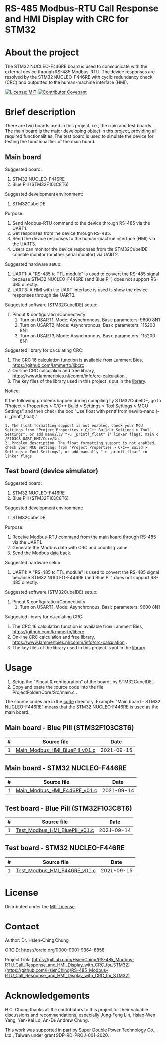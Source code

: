 <!--
*** Thanks for checking out the Best-README-Template. If you have a suggestion
*** that would make this better, please fork the repo and create a pull request
*** or simply open an issue with the tag "enhancement".
*** Thanks again! Now go create something AMAZING! :D
Ref: https://github.com/othneildrew/Best-README-Template/edit/master/README.md
-->



<!-- PROJECT SHIELDS -->
<!--
*** I'm using markdown "reference style" links for readability.
*** Reference links are enclosed in brackets [ ] instead of parentheses ( ).
*** See the bottom of this document for the declaration of the reference variables
*** for contributors-url, forks-url, etc. This is an optional, concise syntax you may use.
*** https://www.markdownguide.org/basic-syntax/#reference-style-links
-->
<!-- 
[![Contributors][contributors-shield]][contributors-url]
[![Forks][forks-shield]][forks-url]
[![Stargazers][stars-shield]][stars-url]
[![Issues][issues-shield]][issues-url]
[![MIT License][license-shield]][license-url]
[![LinkedIn][linkedin-shield]][linkedin-url]
-->


<!-- PROJECT LOGO -->
<!--
<br />
<p align="center">
  <a href="https://github.com/othneildrew/Best-README-Template">
    <img src="images/logo.png" alt="Logo" width="80" height="80">
  </a>

  <h3 align="center">Best-README-Template</h3>

  <p align="center">
    An awesome README template to jumpstart your projects!
    <br />
    <a href="https://github.com/othneildrew/Best-README-Template"><strong>Explore the docs »</strong></a>
    <br />
    <br />
    <a href="https://github.com/othneildrew/Best-README-Template">View Demo</a>
    ·
    <a href="https://github.com/othneildrew/Best-README-Template/issues">Report Bug</a>
    ·
    <a href="https://github.com/othneildrew/Best-README-Template/issues">Request Feature</a>
  </p>
</p>
-->


<!-- TABLE OF CONTENTS -->
<!--
<details open="open">
  <summary>Table of Contents</summary>
  <ol>
    <li>
      <a href="#about-the-project">About The Project</a>
      <ul>
        <li><a href="#built-with">Built With</a></li>
      </ul>
    </li>
    <li>
      <a href="#getting-started">Getting Started</a>
      <ul>
        <li><a href="#prerequisites">Prerequisites</a></li>
        <li><a href="#installation">Installation</a></li>
      </ul>
    </li>
    <li><a href="#usage">Usage</a></li>
    <li><a href="#roadmap">Roadmap</a></li>
    <li><a href="#contributing">Contributing</a></li>
    <li><a href="#license">License</a></li>
    <li><a href="#contact">Contact</a></li>
    <li><a href="#acknowledgements">Acknowledgements</a></li>
  </ol>
</details>
-->



<!-- ABOUT THE PROJECT -->
# RS-485 Modbus-RTU Call Response and HMI Display with CRC for STM32

# About the project

The STM32 NUCLEO-F446RE board is used to communicate with the external device through RS-485 Modbus-RTU. 
The device responses are resolved by the STM32 NUCLEO-F446RE with cyclic redundancy check (CRC) and outputted to the human-machine interface (HMI).


[![License: MIT](https://img.shields.io/badge/License-MIT-yellow.svg)](LICENSE)
[![Contributor Covenant](https://img.shields.io/badge/Contributor%20Covenant-2.0-4baaaa.svg)](code_of_conduct.md)


# Brief description

There are two boards used in this project, i.e., the main and test boards. 
The main board is the major developing object in this project, providing all required functionalities.
The test board is used to simulate the device for testing the functionalities of the main board.

## Main board

Suggested board: 
1. STM32 NUCLEO-F446RE
1. Blue Pill (STM32F103C8T6)

Suggested development environment:
1. STM32CubeIDE

Purpose: 
1. Send Modbus-RTU command to the device through RS-485 via the UART1.
1. Get responses from the device through RS-485.
1. Send the device responses to the human-machine interface (HMI) via the UART3.
1. Users can monitor the device responses from the STM32CubeIDE console monitor (or other serial monitor) via UART2.

Suggested hardware setup: 
1. UART1: A "RS-485 to TTL module" is used to convert the RS-485 signal because STM32 NUCLEO-F446RE (and Blue Pill) does not support RS-485 directly.
1. UART3: A HMI with the UART interface is used to show the device responses through the UART3.
    
Suggested software (STM32CubeIDE) setup:
1. Pinout & configuration/Connectivity
   1. Turn on USART1, Mode: Asynchronous, Basic parameters:   9600 8N1
   1. Turn on USART2, Mode: Asynchronous, Basic parameters: 115200 8N1
   1. Turn on USART3, Mode: Asynchronous, Basic parameters: 115200 8N1

Suggested library for calculating CRC:
1. The CRC 16 calculation function is available from Lammert Bies, https://github.com/lammertb/libcrc . 
1. On-line CRC calculation and free library, https://www.lammertbies.nl/comm/info/crc-calculation .
1. The key files of the library used in this project is put in the [library](library).

Notice:

If the following problems happen during compiling by STM32CubeIDE, go to "Project > Properties > C/C++ Build > Settings > Tool Settings > MCU Settings"
and then check the box "Use float with printf from newlib-nano (-u _printf_float)."

    1. The float formatting support is not enabled, check your MCU Settings from "Project Properties > C/C++ Build > Settings > Tool Settings", or add manually "-u _printf_float" in linker flags.	main.c	/F103C8_UART_HMI/Core/Src	
    2. Problem description: The float formatting support is not enabled, check your MCU Settings from "Project Properties > C/C++ Build > Settings > Tool Settings", or add manually "-u _printf_float" in linker flags.




## Test board (device simulator)

Suggested board: 
1. STM32 NUCLEO-F446RE
1. Blue Pill (STM32F103C8T6)

Suggested development environment:
1. STM32CubeIDE

Purpose: 
1. Receive Modbus-RTU command from the main board through RS-485 via the UART1.
1. Generate the Modbus data with CRC and counting value.
1. Send the Modbus data back.

Suggested hardware setup: 
1. UART1: A "RS-485 to TTL module" is used to convert the RS-485 signal because STM32 NUCLEO-F446RE (and Blue Pill) does not support RS-485 directly.
    
Suggested software (STM32CubeIDE) setup:
1. Pinout & configuration/Connectivity
   1. Turn on USART1, Mode: Asynchronous, Basic parameters:   9600 8N1

Suggested library for calculating CRC:
1. The CRC 16 calculation function is available from Lammert Bies, https://github.com/lammertb/libcrc . 
1. On-line CRC calculation and free library, https://www.lammertbies.nl/comm/info/crc-calculation .
1. The key files of the library used in this project is put in the [library](library).





<!-- GETTING STARTED -->
<!--
# Getting Started

This is an example of how you may give instructions on setting up your project locally.
To get a local copy up and running follow these simple example steps.
-->


<!-- USAGE EXAMPLES -->
# Usage
1. Setup the "Pinout & configuration" of the boards by STM32CubeIDE.
1. Copy and paste the source code into the file ProjectFolder/Core/Src/main.c .

The source codes are in the [code](code) directory. 
Example: "Main board - STM32 NUCLEO-F446RE" means that the STM32 NUCLEO-F446RE is used as the main board.

## Main board - Blue Pill (STM32F103C8T6)

| #    | Source file                                                                                        | Date       |
| ---- | -------------------------------------------------------------------------------------------------- | ---------- |
|    1 | [Main_Modbus_HMI_BluePill_v01.c](code/Main_board-Blue_Pill/Main_Modbus_HMI_BluePill_v01.c)         | 2021-09-15 |


## Main board - STM32 NUCLEO-F446RE

| #    | Source file                                                                                        | Date       |
| ---- | -------------------------------------------------------------------------------------------------- | ---------- |
|    1 | [Main_Modbus_HMI_F446RE_v01.c](code/Main_board-STM32_NUCLEO-F446RE/Main_Modbus_HMI_F446RE_v01.c)   | 2021-09-14 |


## Test board - Blue Pill (STM32F103C8T6)

| #    | Source file                                                                                        | Date       |
| ---- | -------------------------------------------------------------------------------------------------- | ---------- |
|    1 | [Test_Modbus_HMI_BluePill_v01.c](code/Test_board-Blue_Pill/Test_Modbus_HMI_BluePill_v01.c)         | 2021-09-14 |


## Test board - STM32 NUCLEO-F446RE

| #    | Source file                                                                                        | Date       |
| ---- | -------------------------------------------------------------------------------------------------- | ---------- |
|    1 | [Test_Modbus_HMI_F446RE_v01.c](code/Test_board-STM32_NUCLEO-F446RE/Test_Modbus_HMI_F446RE_v01.c)   | 2021-09-15 |


<!-- LICENSE -->
# License

Distributed under the [MIT License](LICENSE).



<!-- CONTACT -->
# Contact

Author: Dr. Hsien-Ching Chung

ORCID: https://orcid.org/0000-0001-9364-8858

Project Link: [https://github.com/HsienChing/RS-485_Modbus-RTU_Call_Response_and_HMI_Display_with_CRC_for_STM32](https://github.com/HsienChing/RS-485_Modbus-RTU_Call_Response_and_HMI_Display_with_CRC_for_STM32)



<!-- ACKNOWLEDGEMENTS -->
# Acknowledgements
<!--
* [GitHub Emoji Cheat Sheet](https://www.webpagefx.com/tools/emoji-cheat-sheet)
* [Img Shields](https://shields.io)
* [Choose an Open Source License](https://choosealicense.com)
* [GitHub Pages](https://pages.github.com)
* [Animate.css](https://daneden.github.io/animate.css)
* [Loaders.css](https://connoratherton.com/loaders)
* [Slick Carousel](https://kenwheeler.github.io/slick)
* [Smooth Scroll](https://github.com/cferdinandi/smooth-scroll)
* [Sticky Kit](http://leafo.net/sticky-kit)
* [JVectorMap](http://jvectormap.com)
* [Font Awesome](https://fontawesome.com)
-->
H.C. Chung thanks all the contributors to this project for their valuable discussions and recommendations, especially Jung-Feng Lin, Hsiao-Wen Yang, Yen-Kai Lo, An-De Andrew Chung.

This work was supported in part by Super Double Power Technology Co., Ltd., Taiwan under grant SDP-RD-PROJ-001-2020.



<!-- MARKDOWN LINKS & IMAGES -->
<!-- https://www.markdownguide.org/basic-syntax/#reference-style-links -->
<!--
[contributors-shield]: https://img.shields.io/github/contributors/othneildrew/Best-README-Template.svg?style=for-the-badge
[contributors-url]: https://github.com/othneildrew/Best-README-Template/graphs/contributors
[forks-shield]: https://img.shields.io/github/forks/othneildrew/Best-README-Template.svg?style=for-the-badge
[forks-url]: https://github.com/othneildrew/Best-README-Template/network/members
[stars-shield]: https://img.shields.io/github/stars/othneildrew/Best-README-Template.svg?style=for-the-badge
[stars-url]: https://github.com/othneildrew/Best-README-Template/stargazers
[issues-shield]: https://img.shields.io/github/issues/othneildrew/Best-README-Template.svg?style=for-the-badge
[issues-url]: https://github.com/othneildrew/Best-README-Template/issues
[license-shield]: https://img.shields.io/github/license/othneildrew/Best-README-Template.svg?style=for-the-badge
[license-url]: https://github.com/othneildrew/Best-README-Template/blob/master/LICENSE.txt
[linkedin-shield]: https://img.shields.io/badge/-LinkedIn-black.svg?style=for-the-badge&logo=linkedin&colorB=555
[linkedin-url]: https://linkedin.com/in/othneildrew
[product-screenshot]: images/screenshot.png
-->
